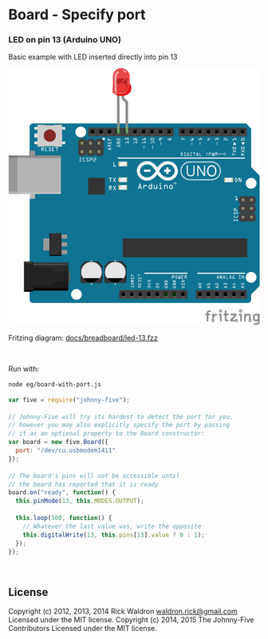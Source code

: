 <!--remove-start-->

# Board - Specify port

<!--remove-end-->






### LED on pin 13 (Arduino UNO)


Basic example with LED inserted directly into pin 13


![docs/breadboard/led-13.png](breadboard/led-13.png)<br>

Fritzing diagram: [docs/breadboard/led-13.fzz](breadboard/led-13.fzz)

&nbsp;




Run with:
```bash
node eg/board-with-port.js
```


```javascript
var five = require("johnny-five");

// Johnny-Five will try its hardest to detect the port for you,
// however you may also explicitly specify the port by passing
// it as an optional property to the Board constructor:
var board = new five.Board({
  port: "/dev/cu.usbmodem1411"
});

// The board's pins will not be accessible until
// the board has reported that it is ready
board.on("ready", function() {
  this.pinMode(13, this.MODES.OUTPUT);

  this.loop(500, function() {
    // Whatever the last value was, write the opposite
    this.digitalWrite(13, this.pins[13].value ? 0 : 1);
  });
});

```








&nbsp;

<!--remove-start-->

## License
Copyright (c) 2012, 2013, 2014 Rick Waldron <waldron.rick@gmail.com>
Licensed under the MIT license.
Copyright (c) 2014, 2015 The Johnny-Five Contributors
Licensed under the MIT license.

<!--remove-end-->
